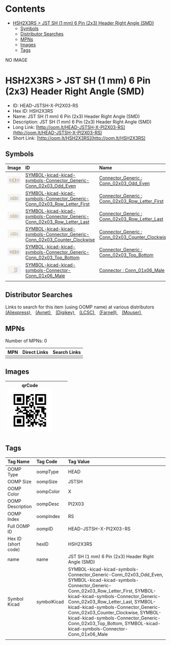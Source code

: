 



Contents
========

* [HSH2X3RS > JST SH (1 mm) 6 Pin (2x3) Header Right Angle (SMD)](#hsh2x3rs--jst-sh-1-mm-6-pin-2x3-header-right-angle-smd)
	* [Symbols](#symbols)
	* [Distributor Searches](#distributor-searches)
	* [MPNs](#mpns)
	* [Images](#images)
	* [Tags](#tags)
  
NO IMAGE  
# HSH2X3RS > JST SH (1 mm) 6 Pin (2x3) Header Right Angle (SMD)

- ID: HEAD-JSTSH-X-PI2X03-RS
- Hex ID: HSH2X3RS
- Name: JST SH (1 mm) 6 Pin (2x3) Header Right Angle (SMD)
- Description: JST SH (1 mm) 6 Pin (2x3) Header Right Angle (SMD)
- Long Link: [http://oom.lt/HEAD-JSTSH-X-PI2X03-RS](http://oom.lt/HEAD-JSTSH-X-PI2X03-RS)
- Short Link: [http://oom.lt/HSH2X3RS](http://oom.lt/HSH2X3RS)

## Symbols
  

|Image|ID|Name|
| :--- | :--- | :--- |
|[![](https://raw.githubusercontent.com/oomlout/oomlout_OOMP_eda_V2/main/SYMBOL/kicad/kicad-symbols/Connector_Generic/Conn_02x03_Odd_Even/image_140.png)](https://github.com/oomlout/oomlout_OOMP_eda_V2/tree/main/SYMBOL/kicad/kicad-symbols/Connector_Generic/Conn_02x03_Odd_Even/)|[SYMBOL-kicad-kicad-symbols-Connector_Generic-Conn_02x03_Odd_Even](https://github.com/oomlout/oomlout_OOMP_eda_V2/tree/main/SYMBOL/kicad/kicad-symbols/Connector_Generic/Conn_02x03_Odd_Even/)|[Connector_Generic : Conn_02x03_Odd_Even](https://github.com/oomlout/oomlout_OOMP_eda_V2/tree/main/SYMBOL/kicad/kicad-symbols/Connector_Generic/Conn_02x03_Odd_Even/)|
|[![](https://raw.githubusercontent.com/oomlout/oomlout_OOMP_eda_V2/main/SYMBOL/kicad/kicad-symbols/Connector_Generic/Conn_02x03_Row_Letter_First/image_140.png)](https://github.com/oomlout/oomlout_OOMP_eda_V2/tree/main/SYMBOL/kicad/kicad-symbols/Connector_Generic/Conn_02x03_Row_Letter_First/)|[SYMBOL-kicad-kicad-symbols-Connector_Generic-Conn_02x03_Row_Letter_First](https://github.com/oomlout/oomlout_OOMP_eda_V2/tree/main/SYMBOL/kicad/kicad-symbols/Connector_Generic/Conn_02x03_Row_Letter_First/)|[Connector_Generic : Conn_02x03_Row_Letter_First](https://github.com/oomlout/oomlout_OOMP_eda_V2/tree/main/SYMBOL/kicad/kicad-symbols/Connector_Generic/Conn_02x03_Row_Letter_First/)|
|[![](https://raw.githubusercontent.com/oomlout/oomlout_OOMP_eda_V2/main/SYMBOL/kicad/kicad-symbols/Connector_Generic/Conn_02x03_Row_Letter_Last/image_140.png)](https://github.com/oomlout/oomlout_OOMP_eda_V2/tree/main/SYMBOL/kicad/kicad-symbols/Connector_Generic/Conn_02x03_Row_Letter_Last/)|[SYMBOL-kicad-kicad-symbols-Connector_Generic-Conn_02x03_Row_Letter_Last](https://github.com/oomlout/oomlout_OOMP_eda_V2/tree/main/SYMBOL/kicad/kicad-symbols/Connector_Generic/Conn_02x03_Row_Letter_Last/)|[Connector_Generic : Conn_02x03_Row_Letter_Last](https://github.com/oomlout/oomlout_OOMP_eda_V2/tree/main/SYMBOL/kicad/kicad-symbols/Connector_Generic/Conn_02x03_Row_Letter_Last/)|
|[![](https://raw.githubusercontent.com/oomlout/oomlout_OOMP_eda_V2/main/SYMBOL/kicad/kicad-symbols/Connector_Generic/Conn_02x03_Counter_Clockwise/image_140.png)](https://github.com/oomlout/oomlout_OOMP_eda_V2/tree/main/SYMBOL/kicad/kicad-symbols/Connector_Generic/Conn_02x03_Counter_Clockwise/)|[SYMBOL-kicad-kicad-symbols-Connector_Generic-Conn_02x03_Counter_Clockwise](https://github.com/oomlout/oomlout_OOMP_eda_V2/tree/main/SYMBOL/kicad/kicad-symbols/Connector_Generic/Conn_02x03_Counter_Clockwise/)|[Connector_Generic : Conn_02x03_Counter_Clockwise](https://github.com/oomlout/oomlout_OOMP_eda_V2/tree/main/SYMBOL/kicad/kicad-symbols/Connector_Generic/Conn_02x03_Counter_Clockwise/)|
|[![](https://raw.githubusercontent.com/oomlout/oomlout_OOMP_eda_V2/main/SYMBOL/kicad/kicad-symbols/Connector_Generic/Conn_02x03_Top_Bottom/image_140.png)](https://github.com/oomlout/oomlout_OOMP_eda_V2/tree/main/SYMBOL/kicad/kicad-symbols/Connector_Generic/Conn_02x03_Top_Bottom/)|[SYMBOL-kicad-kicad-symbols-Connector_Generic-Conn_02x03_Top_Bottom](https://github.com/oomlout/oomlout_OOMP_eda_V2/tree/main/SYMBOL/kicad/kicad-symbols/Connector_Generic/Conn_02x03_Top_Bottom/)|[Connector_Generic : Conn_02x03_Top_Bottom](https://github.com/oomlout/oomlout_OOMP_eda_V2/tree/main/SYMBOL/kicad/kicad-symbols/Connector_Generic/Conn_02x03_Top_Bottom/)|
|[![](https://raw.githubusercontent.com/oomlout/oomlout_OOMP_eda_V2/main/SYMBOL/kicad/kicad-symbols/Connector/Conn_01x06_Male/image_140.png)](https://github.com/oomlout/oomlout_OOMP_eda_V2/tree/main/SYMBOL/kicad/kicad-symbols/Connector/Conn_01x06_Male/)|[SYMBOL-kicad-kicad-symbols-Connector-Conn_01x06_Male](https://github.com/oomlout/oomlout_OOMP_eda_V2/tree/main/SYMBOL/kicad/kicad-symbols/Connector/Conn_01x06_Male/)|[Connector : Conn_01x06_Male](https://github.com/oomlout/oomlout_OOMP_eda_V2/tree/main/SYMBOL/kicad/kicad-symbols/Connector/Conn_01x06_Male/)|
||||

## Distributor Searches
  
Links to search for this item (using OOMP name) at various distributors  
[(Aliexpress) ](https://www.aliexpress.com/wholesale?SearchText=1117JST+SH+1+mm+6+Pin+2x3+Header+Right+Angle+SMD)&nbsp;&nbsp;&nbsp;[(Avnet) ](https://www.avnet.com/shop/us/search/JST+SH+1+mm+6+Pin+2x3+Header+Right+Angle+SMD)&nbsp;&nbsp;&nbsp;[(Digikey) ](https://www.digikey.co.uk/en/products/result?s=JST+SH+1+mm+6+Pin+2x3+Header+Right+Angle+SMD)&nbsp;&nbsp;&nbsp;[(LCSC) ](https://www.lcsc.com/search?q=JST+SH+1+mm+6+Pin+2x3+Header+Right+Angle+SMD)&nbsp;&nbsp;&nbsp;[(Farnell) ](https://uk.farnell.com/search?st=JST+SH+1+mm+6+Pin+2x3+Header+Right+Angle+SMD)&nbsp;&nbsp;&nbsp;[(Mouser) ](https://www.mouser.com/c/?q=JST+SH+1+mm+6+Pin+2x3+Header+Right+Angle+SMD)&nbsp;&nbsp;&nbsp;
## MPNs
  
Number of MPNs: 0  

|MPN|Direct Links|Search Links|
| :--- | :--- | :--- |
||||

## Images
  

|qrCode<br>[![](https://raw.githubusercontent.com/oomlout/oomlout_OOMP_parts_V2/main/HEAD/JSTSH/X/PI2X03/RS/qrCode_140.png)](https://github.com/oomlout/oomlout_OOMP_parts_V2/tree/main/HEAD/JSTSH/X/PI2X03/RS/qrCode.png)||||
| :---: | :---: | :---: | :---: |

## Tags
  

|Tag Name|Tag Code|Tag Value|
| :--- | :--- | :--- |
|OOMP Type|oompType|HEAD|
|OOMP Size|oompSize|JSTSH|
|OOMP Color|oompColor|X|
|OOMP Description|oompDesc|PI2X03|
|OOMP Index|oompIndex|RS|
|Full OOMP ID|oompID|HEAD-JSTSH-X-PI2X03-RS|
|Hex ID (short code)|hexID|HSH2X3RS|
|name|name|JST SH (1 mm) 6 Pin (2x3) Header Right Angle (SMD)|
|Symbol Kicad|symbolKicad|SYMBOL-kicad-kicad-symbols-Connector_Generic-Conn_02x03_Odd_Even, SYMBOL-kicad-kicad-symbols-Connector_Generic-Conn_02x03_Row_Letter_First, SYMBOL-kicad-kicad-symbols-Connector_Generic-Conn_02x03_Row_Letter_Last, SYMBOL-kicad-kicad-symbols-Connector_Generic-Conn_02x03_Counter_Clockwise, SYMBOL-kicad-kicad-symbols-Connector_Generic-Conn_02x03_Top_Bottom, SYMBOL-kicad-kicad-symbols-Connector-Conn_01x06_Male|
||||
